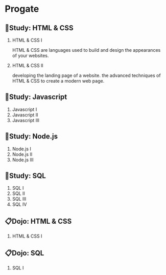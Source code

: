 # Progate

## 📝Study: HTML & CSS
1. HTML & CSS I

     HTML & CSS are languages used to build and design the appearances of your websites.

2. HTML & CSS II

    developing the landing page of a website. the advanced techniques of HTML & CSS to create a modern web page.

## 📝Study: Javascript
1. Javascript I
2. Javascript II
3. Javascript III

## 📝Study: Node.js
1. Node.js I
2. Node.js II
3. Node.js III

## 📝Study: SQL
1. SQL I
2. SQL II
3. SQL III
4. SQL IV

## 📋Dojo: HTML & CSS
1. HTML & CSS I

## 📋Dojo: SQL
1. SQL I